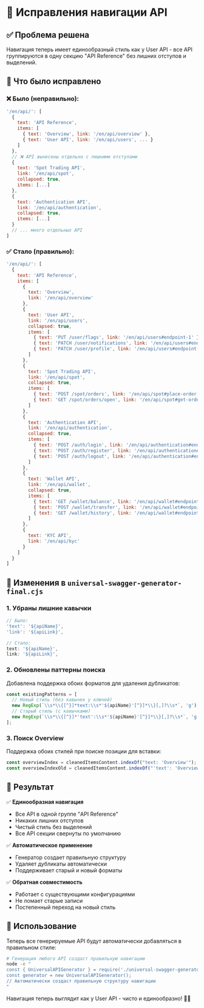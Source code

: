 # 🧭 Исправления навигации API

## ✅ Проблема решена

Навигация теперь имеет единообразный стиль как у User API - все API группируются в одну секцию "API Reference" без лишних отступов и выделений.

## 🔧 Что было исправлено

### ❌ **Было (неправильно):**
```javascript
'/en/api/': [
  {
    text: 'API Reference',
    items: [
      { text: 'Overview', link: '/en/api/overview' },
      { text: 'User API', link: '/en/api/users', ... }
    ]
  },
  // ❌ API вынесены отдельно с лишними отступами
  {
    text: 'Spot Trading API',
    link: '/en/api/spot',
    collapsed: true,
    items: [...]
  },
  {
    text: 'Authentication API', 
    link: '/en/api/authentication',
    collapsed: true,
    items: [...]
  }
  // ... много отдельных API
]
```

### ✅ **Стало (правильно):**
```javascript  
'/en/api/': [
  {
    text: 'API Reference',
    items: [
      {
        text: 'Overview',
        link: '/en/api/overview'
      },
      {
        text: 'User API',
        link: '/en/api/users',
        collapsed: true,
        items: [
          { text: 'PUT /user/flags', link: '/en/api/users#endpoint-1' },
          { text: 'PATCH /user/notifications', link: '/en/api/users#endpoint-2' },
          { text: 'PATCH /user/profile', link: '/en/api/users#endpoint-3' }
        ]
      },
      {
        text: 'Spot Trading API',
        link: '/en/api/spot',
        collapsed: true,
        items: [
          { text: 'POST /spot/orders', link: '/en/api/spot#place-order' },
          { text: 'GET /spot/orders/open', link: '/en/api/spot#get-orders' }
        ]
      },
      {
        text: 'Authentication API',
        link: '/en/api/authentication',
        collapsed: true,
        items: [
          { text: 'POST /auth/login', link: '/en/api/authentication#endpoint-1' },
          { text: 'POST /auth/register', link: '/en/api/authentication#endpoint-2' },
          { text: 'POST /auth/logout', link: '/en/api/authentication#endpoint-3' }
        ]
      },
      {
        text: 'Wallet API',
        link: '/en/api/wallet',
        collapsed: true,
        items: [
          { text: 'GET /wallet/balance', link: '/en/api/wallet#endpoint-1' },
          { text: 'POST /wallet/transfer', link: '/en/api/wallet#endpoint-2' },
          { text: 'GET /wallet/history', link: '/en/api/wallet#endpoint-3' }
        ]
      },
      {
        text: 'KYC API',
        link: '/en/api/kyc'
      }
    ]
  }
]
```

## 🎯 Изменения в `universal-swagger-generator-final.cjs`

### 1. Убраны лишние кавычки
```javascript
// Было:
'text': '${apiName}',
'link': '${apiLink}',

// Стало:
text: '${apiName}',
link: '${apiLink}',
```

### 2. Обновлены паттерны поиска
Добавлена поддержка обоих форматов для удаления дубликатов:
```javascript
const existingPatterns = [
  // Новый стиль (без кавычек у ключей)
  new RegExp(`\\s*\\{[^}]*text:\\s*'${apiName}'[^}]*\\}[,]?\\s*`, 'g'),
  // Старый стиль (с кавычками)  
  new RegExp(`\\s*\\{[^}]*'text':\\s*'${apiName}'[^}]*\\}[,]?\\s*`, 'g'),
];
```

### 3. Поиск Overview
Поддержка обоих стилей при поиске позиции для вставки:
```javascript
const overviewIndex = cleanedItemsContent.indexOf("text: 'Overview'");
const overviewIndexOld = cleanedItemsContent.indexOf("'text': 'Overview'");
```

## 🎉 Результат

✅ **Единообразная навигация**
- Все API в одной группе "API Reference"
- Никаких лишних отступов
- Чистый стиль без выделений
- Все API секции свернуты по умолчанию

✅ **Автоматическое применение**
- Генератор создает правильную структуру
- Удаляет дубликаты автоматически
- Поддерживает старый и новый форматы

✅ **Обратная совместимость**
- Работает с существующими конфигурациями
- Не ломает старые записи
- Постепенный переход на новый стиль

## 🚀 Использование

Теперь все генерируемые API будут автоматически добавляться в правильном стиле:

```bash
# Генерация любого API создаст правильную навигацию
node -e "
const { UniversalAPIGenerator } = require('./universal-swagger-generator-final.cjs');
const generator = new UniversalAPIGenerator();
// Автоматически создаст правильную структуру навигации
"
```

Навигация теперь выглядит как у User API - чисто и единообразно! 🧭✨ 